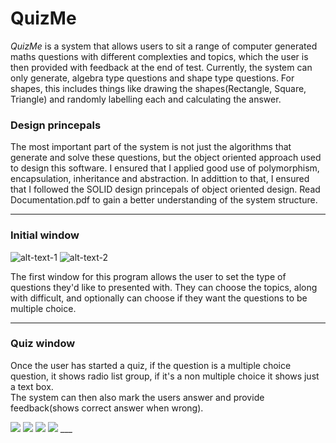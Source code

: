 # QuizMe

_QuizMe_ is a system that allows users to sit a range of computer generated maths questions with different complexties and topics, 
which the user is then provided with feedback at the end of test. Currently, the system can only generate, algebra type questions and shape type questions. 
For shapes, this includes things like drawing the shapes(Rectangle, Square, Triangle) and randomly labelling each and calculating the answer.

### Design princepals

The most important part of the system is not just the algorithms that generate and solve these questions, but the object oriented approach used to design this software.
I ensured that I applied good use of polymorphism, encapsulation, inheritance and abstraction. In addittion to that, I ensured that I followed the SOLID design princepals of object oriented design.
Read Documentation.pdf to gain a better understanding of the system structure.

___

### Initial window

![alt-text-1](http://i.imgur.com/lCC4aU9.png "1") ![alt-text-2](http://i.imgur.com/0nxHXQn.png "2")

The first window for this program allows the user to set the type of questions they'd like to presented with. 
They can choose the topics, along with difficult, and optionally can choose if they want the questions to be multiple choice.
___

### Quiz window
Once the user has started a quiz, if the question is a multiple choice question, it shows radio list group, if it's a non multiple choice it shows just a text box.
<br>The system can then also mark the users answer and provide feedback(shows correct answer when wrong).

<img src="http://i.imgur.com/mE1B9r0.png"/>

<img src="http://i.imgur.com/E1CTVEN.png"/>

<img src="http://i.imgur.com/7QR08GI.png"/>

<img src="http://i.imgur.com/BLusGhY.png"/>
___
<br>
